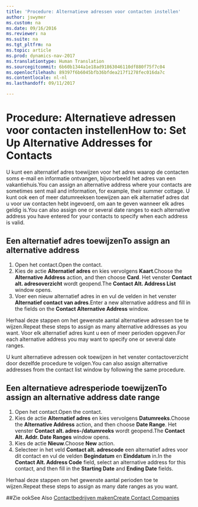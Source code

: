 ```yaml
---
title: 'Procedure: Alternatieve adressen voor contacten instellen'
author: jswymer
ms.custom: na
ms.date: 09/16/2016
ms.reviewer: na
ms.suite: na
ms.tgt_pltfrm: na
ms.topic: article
ms.prod: dynamics-nav-2017
ms.translationtype: Human Translation
ms.sourcegitcommit: 6b60b1344a1e18ad91863046110df880f75f7c04
ms.openlocfilehash: 89397f6b6045bfb36bfdea217f1278fec016da7c
ms.contentlocale: nl-nl
ms.lasthandoff: 09/11/2017

---
```

# <a name="how-to-set-up-alternative-addresses-for-contacts"></a><span data-ttu-id="6b924-102">Procedure: Alternatieve adressen voor contacten instellen</span><span class="sxs-lookup"><span data-stu-id="6b924-102">How to: Set Up Alternative Addresses for Contacts</span></span>
<span data-ttu-id="6b924-103">U kunt een alternatief adres toewijzen voor het adres waarop de contacten soms e-mail en informatie ontvangen, bijvoorbeeld het adres van een vakantiehuis.</span><span class="sxs-lookup"><span data-stu-id="6b924-103">You can assign an alternative address where your contacts are sometimes sent mail and information, for example, their summer cottage.</span></span> <span data-ttu-id="6b924-104">U kunt ook een of meer datumreeksen toewijzen aan elk alternatief adres dat u voor uw contacten hebt ingevoerd, om aan te geven wanneer elk adres geldig is.</span><span class="sxs-lookup"><span data-stu-id="6b924-104">You can also assign one or several date ranges to each alternative address you have entered for your contacts to specify when each address is valid.</span></span>

## <a name="to-assign-an-alternative-address"></a><span data-ttu-id="6b924-105">Een alternatief adres toewijzen</span><span class="sxs-lookup"><span data-stu-id="6b924-105">To assign an alternative address</span></span>
1. <span data-ttu-id="6b924-106">Open het contact.</span><span class="sxs-lookup"><span data-stu-id="6b924-106">Open the contact.</span></span>
2. <span data-ttu-id="6b924-107">Kies de actie **Alternatief adres** en kies vervolgens **Kaart**.</span><span class="sxs-lookup"><span data-stu-id="6b924-107">Choose the **Alternative Address** action, and then choose **Card**.</span></span> <span data-ttu-id="6b924-108">Het venster **Contact alt. adresoverzicht** wordt geopend.</span><span class="sxs-lookup"><span data-stu-id="6b924-108">The **Contact Alt. Address List** window opens.</span></span>
3. <span data-ttu-id="6b924-109">Voer een nieuw alternatief adres in en vul de velden in het venster **Alternatief contact van adres**.</span><span class="sxs-lookup"><span data-stu-id="6b924-109">Enter a new alternative address and fill in the fields on the **Contact Alternative Address** window.</span></span>

<span data-ttu-id="6b924-110">Herhaal deze stappen om het gewenste aantal alternatieve adressen toe te wijzen.</span><span class="sxs-lookup"><span data-stu-id="6b924-110">Repeat these steps to assign as many alternative addresses as you want.</span></span> <span data-ttu-id="6b924-111">Voor elk alternatief adres kunt u een of meer perioden opgeven.</span><span class="sxs-lookup"><span data-stu-id="6b924-111">For each alternative address you may want to specify one or several date ranges.</span></span>

<span data-ttu-id="6b924-112">U kunt alternatieve adressen ook toewijzen in het venster contactoverzicht door dezelfde procedure te volgen.</span><span class="sxs-lookup"><span data-stu-id="6b924-112">You can also assign alternative addresses from the contact list window by following the same procedure.</span></span>

## <a name="to-assign-an-alternative-address-date-range"></a><span data-ttu-id="6b924-113">Een alternatieve adresperiode toewijzen</span><span class="sxs-lookup"><span data-stu-id="6b924-113">To assign an alternative address date range</span></span>
1. <span data-ttu-id="6b924-114">Open het contact.</span><span class="sxs-lookup"><span data-stu-id="6b924-114">Open the contact.</span></span>
2. <span data-ttu-id="6b924-115">Kies de actie **Alternatief adres** en kies vervolgens **Datumreeks**.</span><span class="sxs-lookup"><span data-stu-id="6b924-115">Choose the **Alternative Address** action, and then choose **Date Range**.</span></span> <span data-ttu-id="6b924-116">Het venster **Contact alt. adres-/datumreeks** wordt geopend.</span><span class="sxs-lookup"><span data-stu-id="6b924-116">The **Contact Alt. Addr. Date Ranges** window opens.</span></span>
3. <span data-ttu-id="6b924-117">Kies de actie **Nieuw**.</span><span class="sxs-lookup"><span data-stu-id="6b924-117">Choose **New** action.</span></span>
4. <span data-ttu-id="6b924-118">Selecteer in het veld **Contact alt. adrescode** een alternatief adres voor dit contact en vul de velden **Begindatum** en **Einddatum** in.</span><span class="sxs-lookup"><span data-stu-id="6b924-118">In the **Contact Alt. Address Code** field, select an alternative address for this contact, and then fill in the **Starting Date** and **Ending Date** fields.</span></span>

<span data-ttu-id="6b924-119">Herhaal deze stappen om het gewenste aantal perioden toe te wijzen.</span><span class="sxs-lookup"><span data-stu-id="6b924-119">Repeat these steps to assign as many date ranges as you want.</span></span>

##<a name="see-also"></a><span data-ttu-id="6b924-120">Zie ook</span><span class="sxs-lookup"><span data-stu-id="6b924-120">See Also</span></span>
[<span data-ttu-id="6b924-121">Contactbedrijven maken</span><span class="sxs-lookup"><span data-stu-id="6b924-121">Create Contact Companies</span></span>](marketing-create-contact-companies.md)

